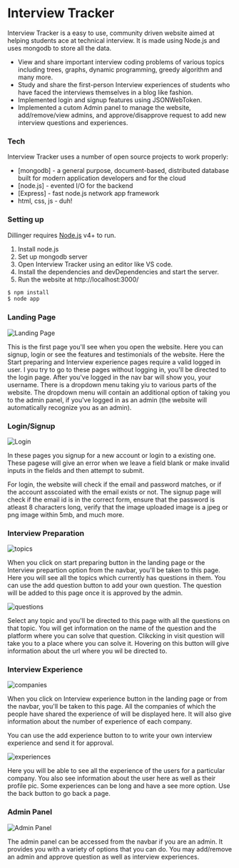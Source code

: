# Interview Tracker

Interview Tracker is a easy to use, community driven website aimed at helping students ace at technical interview. It is made using Node.js and uses mongodb to store all the data.

  - View and share important interview coding problems of various topics including trees, graphs, dynamic programming, greedy algorithm and many more.
  - Study and share the first-person Interview experiences of students who have faced the interviews themselves in a blog like fashion.
  - Implemented login and signup features using JSONWebToken.
  - Implemented a cutom Admin panel to manage the website, add/remove/view admins, and approve/disapprove request to add new interview questions and experiences.

### Tech

Interview Tracker uses a number of open source projects to work properly:

* [mongodb] - a general purpose, document-based, distributed database built for modern application developers and for the cloud
* [node.js] - evented I/O for the backend
* [Express] - fast node.js network app framework
* html, css, js - duh!



### Setting up

Dillinger requires [Node.js](https://nodejs.org/) v4+ to run.

1. Install node.js
2. Set up mongodb server
3. Open Interview Tracker using an editor like VS code.
4. Install the dependencies and devDependencies and start the server.
5. Run the website at http://localhost:3000/

```sh
$ npm install
$ node app
```

### Landing Page

![Landing Page](https://imgur.com/iUmdLou.jpg)

This is the first page you'll see when you open the website. Here you can signup, login or see the features and testimonials of the website. 
Here the Start preparing and Interview experience pages require a valid logged in user. I you try to go to these pages without logging in, you'll be directed to the login page.
After you've logged in the nav bar will show you, your username. There is a dropdown menu taking yiu to various parts of the website. The dropdown menu will contain an additional option of taking you to the admin panel, if you've logged in as an admin (the website will automatically recognize you as an admin).

### Login/Signup

![Login](https://imgur.com/ayiugfA.jpg)

In these pages you signup for a new account or login to a existing one. These pagese will give an error when we leave a field blank or make invalid inputs in the fields and then attempt to submit.

For login, the website will check if the email and password matches, or if the account asscoiated with the email exists or not. The signup page will check if the email id is in the correct form, ensure that the password is atleast 8 characters long, verify that the image uploaded image is a jpeg or png image within 5mb, and much more.
### Interview Preparation

![topics](https://imgur.com/pbHqrOI.jpg)

When you click on start preparing button in the landing page or the Interview prepartion option from the navbar, you'll be taken to this page. Here you will see all the topics which currently has questions in them. 
You can use the add question button to add your own question. The question will be added to this page once it is approved by the admin.

![questions](https://imgur.com/eObrm72.jpg)

Select any topic and you'll be directed to this page with all the questions on that topic. You will get information on the name of the question and the platform where you can solve that question. Clikcking in visit question will take you to a place where you can solve it. Hovering on this button will give information about the url where you wil be directed to.

### Interview Experience

![companies](https://imgur.com/5i7zOm1.jpg)

When you click on Interview experience button in the landing page or from the navbar, you'll be taken to this page. All the companies of which the people have shared the experience of will be displayed here. It will also give information about the number of experience of each company.

You can use the add experience button to to write your own interview experience and send it for approval.

![experiences](https://imgur.com/0K8tbaW.jpg)

Here you will be able to see all the experience of the users for a particular company. You also see information about the user here as well as their profile pic. Some experiences can be long and have a see more option. Use the back button to go back a page.


### Admin Panel

![Admin Panel](https://imgur.com/bwZjD7H.jpg)

The admin panel can be accessed from the navbar if you are an admin. It provides you with a variety of options that you can do.
You may add/remove an admin and approve question as well as interview experiences.


